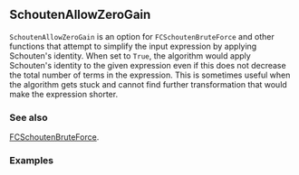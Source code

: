 ## SchoutenAllowZeroGain

`SchoutenAllowZeroGain` is an option for `FCSchoutenBruteForce` and other functions that attempt to simplify the input expression by applying Schouten's identity. When set to `True`, the algorithm would apply Schouten's identity to the given expression even if this does not decrease the total number of terms in the expression. This is sometimes useful when the algorithm gets stuck and cannot find further transformation that would make the expression shorter.

### See also

[FCSchoutenBruteForce](FCSchoutenBruteForce).

### Examples